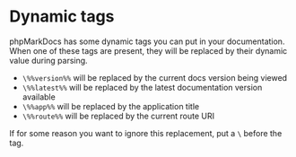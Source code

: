 # Dynamic tags
phpMarkDocs has some dynamic tags you can put in your documentation.
When one of these tags are present, they will be replaced by their dynamic value during parsing.

- `\%%version%%` will be replaced by the current docs version being viewed
- `\%%latest%%` will be replaced by the latest documentation version available
- `\%%app%%` will be replaced by the application title
- `\%%route%%` will be replaced by the current route URI

If for some reason you want to ignore this replacement, put a `\` before the tag.